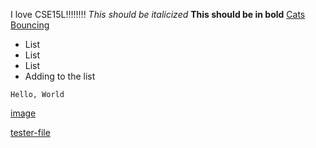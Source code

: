 
I love CSE15L!!!!!!!!
*This should be italicized*
**This should be in bold**
[Cats Bouncing](https://cat-bounce.com/)
* List
* List
* List
* Adding to the list
```
Hello, World
```
[image](https://exmills.github.io/cse15l-lab-reports/image.png)

[tester-file](https://exmills.github.io/cse15l-lab-reports/tester-file.md)

